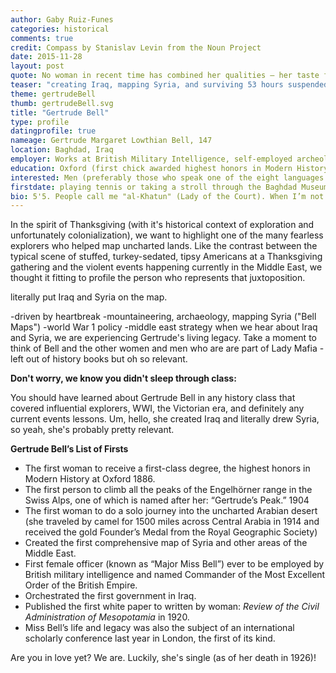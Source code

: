 ```yaml
---
author: Gaby Ruiz-Funes
categories: historical
comments: true
credit: Compass by Stanislav Levin from the Noun Project
date: 2015-11-28
layout: post
quote: No woman in recent time has combined her qualities – her taste for arduous and dangerous adventure with her scientific interest and knowledge, her competence in archaeology and art, her distinguished literary gift, her sympathy for all sorts and condition of men, her political insight and appreciation of human values, her masculine vigour, hard common sense and practical efficiency – all tempered by feminine charm and a most romantic spirit.  -- D. G. Hogarth
teaser: "creating Iraq, mapping Syria, and surviving 53 hours suspended by a rope in a blizzard"
theme: gertrudeBell
thumb: gertrudeBell.svg
title: "Gertrude Bell"
type: profile
datingprofile: true
nameage: Gertrude Margaret Lowthian Bell, 147
location: Baghdad, Iraq
employer: Works at British Military Intelligence, self-employed archeologist in Syria, or the Arab Bureau, depending, depending on the day.
education: Oxford (first chick awarded highest honors in Modern History)
interested: Men (preferably those who speak one of the eight languages I am fluent in including French, German, Persian, Arabic and Turkish. But I’m great at teaching myself language, so it shouldn’t be a problem.
firstdate: playing tennis or taking a stroll through the Baghdad Museum of Antiquities, which I created.
bio: 5'5. People call me "al-Khatun" (Lady of the Court). When I’m not busy creating British colonial policy, I like long, solo, 1500 mile, walks through the desert, climbing mountains in the Swiss Alps, and getting to know Arab tribal leaders. I’m super into archeology and have funded my own archeological digs throughout the middle-east, because the archeological societies won’t let a woman in! I’m passionate, caring, and a little shy, but definitely have a taste for luxury...even when traveling across the desert I must have my china dinner service and a formal dinner dress with me! Also, I may or may not be a spy.
---
```

In the spirit of Thanksgiving (with it's historical context of exploration and unfortunately colonialization), we want to highlight one of the many fearless explorers who helped map uncharted lands. Like the contrast between the typical scene of stuffed, turkey-sedated, tipsy Americans at a Thanksgiving gathering and the violent events happening currently in the Middle East, we thought it fitting to profile the person who represents that juxtoposition.

literally put Iraq and Syria on the map.

-driven by heartbreak
-mountaineering, archaeology, mapping Syria ("Bell Maps")
-world War 1 policy
-middle east strategy
when we hear about Iraq and Syria, we are experiencing Gertrude's living legacy.  Take a moment to think of Bell and the other women and men who are are part of Lady Mafia - left out of history books but oh so relevant.

**Don't worry, we know you didn't sleep through class:**

You should have learned about Gertrude Bell in any history class that covered influential explorers, WWI, the Victorian era, and definitely any current events lessons. Um, hello, she created Iraq and literally drew Syria, so yeah, she's probably pretty relevant.

**Gertrude Bell’s List of Firsts**

* The first woman to receive a first-class degree, the highest honors in Modern History at Oxford 1886.
* The first person to climb all the peaks of the Engelhörner range in the Swiss Alps, one of which is named after her: “Gertrude’s Peak.” 1904
* The first woman to do a solo journey into the uncharted Arabian desert (she traveled by camel for 1500 miles across Central Arabia in 1914 and received the gold Founder’s Medal from the Royal Geographic Society)
* Created the first comprehensive map of Syria and other areas of the Middle East.
* First female officer (known as “Major Miss Bell”) ever to be employed by British military intelligence and named Commander of the Most Excellent Order of the British Empire.
* Orchestrated the first government in Iraq.
* Published the first white paper to written by woman: *Review of the Civil Administration of Mesopotamia* in 1920.
* Miss Bell’s life and legacy was also the subject of an international scholarly conference last year in London, the first of its kind.

Are you in love yet? We are. Luckily, she's single (as of her death in 1926)!
